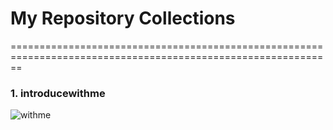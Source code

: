 # My Repository Collections
==============================================================================================================
### 1. introducewithme
![withme](https://i.postimg.cc/PqKgCJbd/allteam.png)




